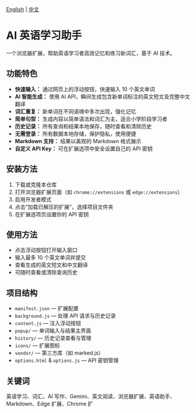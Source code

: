 [English](README.eng.md) | [中文](README.zh.md)
# AI 英语学习助手

一个浏览器扩展，帮助英语学习者高效记忆和练习新词汇，基于 AI 技术。

## 功能特色
- **快速输入：** 通过网页上的浮动按钮，快速输入 10 个英文单词
- **AI 智能生成：** 使用 AI API，瞬间生成包含新单词标注的英文短文及完整中文翻译
- **词汇重复：** 新单词在不同语境中多次出现，强化记忆
- **简单句型：** 生成内容以简单语法和词汇为主，适合小学阶段学习者
- **历史记录：** 所有查询和结果本地保存，随时查看和清除历史
- **无需登录：** 所有数据本地存储，保护隐私，使用便捷
- **Markdown 支持：** 结果以美观的 Markdown 格式展示
- **自定义 API Key：** 可在扩展选项中安全设置自己的 API 密钥

## 安装方法
1. 下载或克隆本仓库
2. 打开浏览器扩展页面（如 `chrome://extensions` 或 `edge://extensions`）
3. 启用开发者模式
4. 点击“加载已解压的扩展”，选择项目文件夹
5. 在扩展选项页设置你的 API 密钥

## 使用方法
- 点击浮动按钮打开输入窗口
- 输入最多 10 个英文单词并提交
- 查看生成的英文短文和中文翻译
- 可随时查看或清除查询历史

## 项目结构
- `manifest.json` — 扩展配置
- `background.js` — 处理 API 请求与历史记录
- `content.js` — 注入浮动按钮
- `popup/` — 单词输入与结果主界面
- `history/` — 历史记录查看与管理
- `icons/` — 扩展图标
- `vendor/` — 第三方库（如 marked.js）
- `options.html` & `options.js` — API 密钥管理

## 关键词
英语学习、词汇、AI 写作、Gemini、英文阅读、浏览器扩展、英语助手、Markdown、Edge 扩展、Chrome 扩